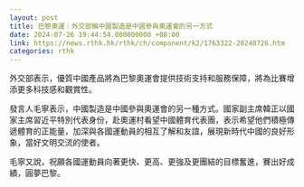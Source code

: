 ```yaml
---
layout: post
title: 巴黎奧運｜外交部稱中國製造是中國參與奧運會的另一方式
date: 2024-07-26 19:44:54.000000000 +08:00
link: https://news.rthk.hk/rthk/ch/component/k2/1763322-20240726.htm
categories: rthk
---
```


外交部表示，優質中國產品將為巴黎奧運會提供技術支持和服務保障，將為比賽增添更多科技感和觀賞性。

發言人毛寧表示，中國製造是中國參與奧運會的另一種方式。國家副主席韓正以國家主席習近平特別代表身份，赴奧運村看望中國體育代表團，表示希望他們積極傳遞體育的正能量，加深與各國運動員的相互了解和友誼，展現新時代中國的良好形象，當好文明交流的使者。

毛寧又說，祝願各國運動員向著更快、更高、更強及更團結的目標奮進，賽出好成績，圓夢巴黎。
